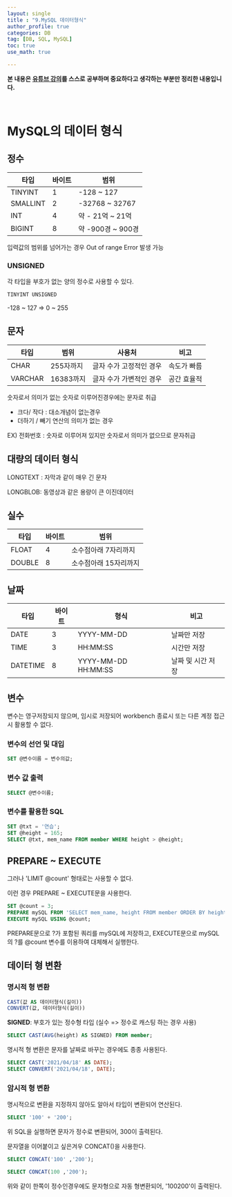 ```yaml
---
layout: single
title : "9.MySQL 데이터형식"
author_profile: true
categories: DB
tag: [DB, SQL, MySQL] 
toc: true
use_math: true

---
```




**본 내용은 [유튜브 강의](https://www.youtube.com/watch?v=lBk5YhLZevs&list=PLVsNizTWUw7GCfy5RH27cQL5MeKYnl8Pm&index=10)를 스스로 공부하며 중요하다고 생각하는 부분만 정리한 내용입니다.**

<br>

# MySQL의 데이터 형식



## 정수

| 타입     | 바이트 | 범위              |
| -------- | ------ | ----------------- |
| TINYINT  | 1      | -128 ~ 127        |
| SMALLINT | 2      | -32768 ~ 32767    |
| INT      | 4      | 약 - 21억 ~ 21억  |
| BIGINT   | 8      | 약 -900경 ~ 900경 |



입력값의 범위를 넘어가는 경우 Out of range Error 발생 가능



### UNSIGNED

각 타입을 부호가 없는 양의 정수로 사용할 수 있다.

```sql
TINYINT UNSIGNED
```

-128 ~ 127 => 0 ~ 255



## 문자

| 타입    | 범위      | 사용처                  | 비고        |
| ------- | --------- | ----------------------- | ----------- |
| CHAR    | 255자까지 | 글자 수가 고정적인 경우 | 속도가 빠름 |
| VARCHAR | 16383까지 | 글자 수가 가변적인 경우 | 공간 효율적 |



숫자로서 의미가 없는 숫자로 이루어진경우에는 문자로 취급

- 크다/ 작다 : 대소개념이 없는경우
- 더하기 / 빼기 연산의 의미가 없는 경우

EX) 전화번호 : 숫자로 이루어져 있지만 숫자로서 의미가 없으므로 문자취급



## 대량의 데이터 형식

LONGTEXT : 자막과 같이 매우 긴 문자

LONGBLOB: 동영상과 같은 용량이 큰 이진데이터



## 실수

| 타입   | 바이트 | 범위                  |
| ------ | ------ | --------------------- |
| FLOAT  | 4      | 소수점아래 7자리까지  |
| DOUBLE | 8      | 소수점아래 15자리까지 |



## 날짜

| 타입     | 바이트 | 형식                | 비고              |
| -------- | ------ | ------------------- | ----------------- |
| DATE     | 3      | YYYY-MM-DD          | 날짜만 저장       |
| TIME     | 3      | HH:MM:SS            | 시간만 저장       |
| DATETIME | 8      | YYYY-MM-DD HH:MM:SS | 날짜 및 시간 저장 |



## 변수

변수는 영구저장되지 않으며, 임시로 저장되어 workbench 종료시 또는 다른 계정 접근시 활용할 수 없다.



### 변수의 선언 및 대입

```sql
SET @변수이름 = 변수의값;
```



### 변수 값 출력

```sql
SELECT @변수이름;
```



### 변수를 활용한 SQL

```sql
SET @txt = '연습';
SET @height = 165;
SELECT @txt, mem_name FROM member WHERE height > @height;
```



## PREPARE ~ EXECUTE

그러나 'LIMIT @count' 형태로는 사용할 수 없다.

이런 경우 PREPARE ~ EXECUTE문을 사용한다.



```sql
SET @count = 3;
PREPARE mySQL FROM 'SELECT mem_name, height FROM member ORDER BY height LIMIT ?';
EXECUTE mySQL USING @count;
```

PREPARE문으로 ?가 포함된 쿼리를 mySQL에 저장하고, EXECUTE문으로 mySQL의 ?를 @count 변수를 이용하여 대체해서 실행한다.



## 데이터 형 변환



### 명시적 형 변환



```sql
CAST(값 AS 데이터형식(길이))
CONVERT(값, 데이터형식(길이))
```



**SIGNED**: 부호가 있는 정수형 타입 (실수 => 정수로 캐스팅 하는 경우 사용)

```sql
SELECT CAST(AVG(height) AS SIGNED) FROM member;
```



명시적 형 변환은 문자를 날짜로 바꾸는 경우에도 종종 사용된다.

```sql
SELECT CAST('2021/04/18' AS DATE);
SELECT CONVERT('2021/04/18', DATE);
```



### 암시적 형 변환

명시적으로 변환을 지정하지 않아도 알아서 타입이 변환되어 연산된다.



```sql
SELECT '100' + '200';
```

위 SQL을 실행하면 문자가 정수로 변환되어, 300이 출력된다.



문자열을 이어붙이고 싶은겨우 CONCAT()을 사용한다.

```sql
SELECT CONCAT('100' ,'200');
```



```sql
SELECT CONCAT(100 ,'200');
```

위와 같이 한쪽이 정수인경우에도 문자형으로 자동 형변환되어, '100200'이 출력된다.
